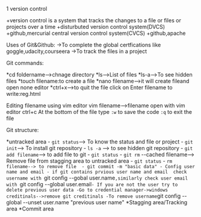 1 version control

+version control is a system that tracks the changes to a file or files or projects
over a time
+disturbuted version control system(DVCS)
  +github,mercurial
central version control system(CVCS)
  +github,apache

Uses of Git&Github:
->To complete the global certfications like goggle,udacity,courseera
->To track the files in a project

Git commands:

*cd foldername-->chnage directory
*ls-->List of files
*ls-a-->To see hidden files
*touch filename:to create a file
*nano filename-->it will create fileand open none editor
*ctrl+x-->to quit the file
 click on Enter filename to write:reg.html

Editing filename using vim editor
vim filename-->filename open with vim editor
ctrl+c
At the bottom of the file type `:w` to save the code
`:q` to exit the file

Git structure:

*untracked area
    - `git status`--> To know the status and file or project
    - `git init`--> To install git repository
    - `ls -a` --> to see hidden git repository
    - `git add filename`--> to add file to git
    - `git status`
    - `git rm` --cached filename--> Remove file from stagging area to untracked area
    - `git status`
    - `rm filename--> to remove file 
    - git commit -m "basic data"
    - Config user name and email
    - if git contains prvious user name and email 
check username with `git config --gobal user.name`,similarly check user email with
`git config --global user.email`
    - If you are not the user try to delete previous user data
        -Go to credential manager->windows creditinals-->remove git creditinals
        -To remove username `git config --global --unset user.name "previous user name"
*Stagging area/Tracking area
*Commit area